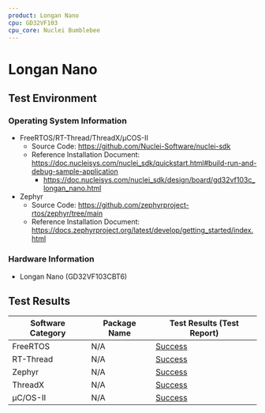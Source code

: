 ```yaml
---
product: Longan Nano
cpu: GD32VF103
cpu_core: Nuclei Bumblebee
---
```


# Longan Nano

## Test Environment

### Operating System Information

- FreeRTOS/RT-Thread/ThreadX/μCOS-II
    - Source Code: https://github.com/Nuclei-Software/nuclei-sdk
    - Reference Installation Document: https://doc.nucleisys.com/nuclei_sdk/quickstart.html#build-run-and-debug-sample-application
        - https://doc.nucleisys.com/nuclei_sdk/design/board/gd32vf103c_longan_nano.html
- Zephyr
    - Source Code: https://github.com/zephyrproject-rtos/zephyr/tree/main
    - Reference Installation Document: https://docs.zephyrproject.org/latest/develop/getting_started/index.html

### Hardware Information

- Longan Nano (GD32VF103CBT6)

## Test Results

| Software Category | Package Name | Test Results (Test Report) |
| ----------------- | ------------ | -------------------------- |
| FreeRTOS          | N/A          | [Success][FreeRTOS]        |
| RT-Thread         | N/A          | [Success][RT-Thread]       |
| Zephyr            | N/A          | [Success][Zephyr]          |
| ThreadX           | N/A          | [Success][ThreadX]         |
| μC/OS-II          | N/A          | [Success][uCOSII]          |

[FreeRTOS]: ./FreeRTOS/README.md
[RT-Thread]: ./RT-Thread/README.md
[ThreadX]: ./ThreadX/README.md
[Zephyr]: ./Zephyr/README.md
[uCOSII]: ./uCOSII/README.md
